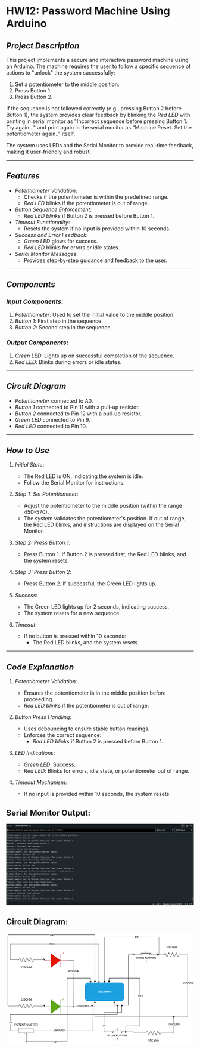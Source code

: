 # HW12: Password Machine Using Arduino

## *Project Description*
This project implements a secure and interactive password machine using an Arduino. The machine requires the user to follow a specific sequence of actions to "unlock" the system successfully:
1. Set a potentiometer to the middle position.
2. Press Button 1.
3. Press Button 2.

If the sequence is not followed correctly (e.g., pressing Button 2 before Button 1), the system provides clear feedback by blinking the *Red LED* with printing in serial monitor as "Incorrect sequence before pressing Button 1. Try again..."  and print again in the serial monitor as "Machine Reset. Set the potentiometer again.." itself.

The system uses LEDs and the Serial Monitor to provide real-time feedback, making it user-friendly and robust.

---

## *Features*
- *Potentiometer Validation*:
  - Checks if the potentiometer is within the predefined range.
  - *Red LED* blinks if the potentiometer is out of range.
- *Button Sequence Enforcement*:
  - *Red LED blinks* if Button 2 is pressed before Button 1.
- *Timeout Functionality*:
  - Resets the system if no input is provided within 10 seconds.
- *Success and Error Feedback*:
  - *Green LED* glows for success.
  - *Red LED* blinks for errors or idle states.
- *Serial Monitor Messages*:
  - Provides step-by-step guidance and feedback to the user.

---

## *Components*
### *Input Components*:
1. *Potentiometer*: Used to set the initial value to the middle position.
2. *Button 1*: First step in the sequence.
3. *Button 2*: Second step in the sequence.

### *Output Components*:
1. *Green LED*: Lights up on successful completion of the sequence.
2. *Red LED*: Blinks during errors or idle states.

---

## *Circuit Diagram*
- *Potentiometer* connected to A0.
- *Button 1* connected to Pin 11 with a pull-up resistor.
- *Button 2* connected to Pin 12 with a pull-up resistor.
- *Green LED* connected to Pin 9.
- *Red LED* connected to Pin 10.

---

## *How to Use*
1. *Initial State*:
   - The Red LED is ON, indicating the system is idle.
   - Follow the Serial Monitor for instructions.

2. *Step 1: Set Potentiometer*:
   - Adjust the potentiometer to the middle position (within the range 450–570).
   - The system validates the potentiometer's position. If out of range, the Red LED blinks, and instructions are displayed on the Serial Monitor.

3. *Step 2: Press Button 1*:
   - Press Button 1. If Button 2 is pressed first, the Red LED blinks, and the system resets.

4. *Step 3: Press Button 2*:
   - Press Button 2. If successful, the Green LED lights up.

5. *Success*:
   - The Green LED lights up for 2 seconds, indicating success.
   - The system resets for a new sequence.

6. *Timeout*:
   - If no button is pressed within 10 seconds:
     - The Red LED blinks, and the system resets.

---

## *Code Explanation*
1. *Potentiometer Validation*:
   - Ensures the potentiometer is in the middle position before proceeding.
   - *Red LED blinks* if the potentiometer is out of range.

2. *Button Press Handling*:
   - Uses debouncing to ensure stable button readings.
   - Enforces the correct sequence:
     - *Red LED blinks* if Button 2 is pressed before Button 1.

3. *LED Indications*:
   - *Green LED*: Success.
   - *Red LED*: Blinks for errors, idle state, or potentiometer out of range.

4. *Timeout Mechanism*:
   - If no input is provided within 10 seconds, the system resets.


## Serial Monitor Output: 
![Serial Monitor](serialmonitor.png)

## Circuit Diagram: 
![Circuit Diagram](circuitdiagram.png)